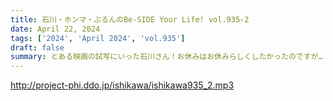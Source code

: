 ```yaml
---
title: 石川・ホンマ・ぶるんのBe-SIDE Your Life! vol.935-2
date: April 22, 2024
tags: ['2024', 'April 2024', 'vol.935']
draft: false
summary: とある映画の試写にいった石川さん！お休みはお休みらしくしたかったのですが…
---
```


http://project-phi.ddo.jp/ishikawa/ishikawa935_2.mp3
